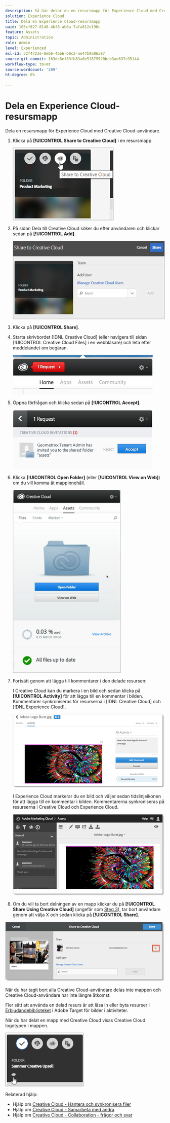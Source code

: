 ```yaml
---
description: Så här delar du en resursmapp för Experience Cloud med Creative Cloud-användare.
solution: Experience Cloud
title: Dela en Experience Cloud-resursmapp
uuid: 105cf627-0148-4bf8-ab6a-7afa612e198c
feature: Assets
topic: Administration
role: Admin
level: Experienced
exl-id: 32f4723e-0e66-46b6-b0c2-ae47b9a06a87
source-git-commit: 163dc8ef83fb83a0e51879520bcb3ae697c95144
workflow-type: tm+mt
source-wordcount: '289'
ht-degree: 0%

---
```


# Dela en Experience Cloud-resursmapp

Dela en resursmapp för Experience Cloud med Creative Cloud-användare.

1. Klicka på **[!UICONTROL Share to Creative Cloud]** i en resursmapp.

   ![Dela till Creative Cloud](../../assets/asset-share-cc.png)
1. På sidan Dela till Creative Cloud söker du efter användaren och klickar sedan på **[!UICONTROL Add]**.

   ![Lägg till en Creative Cloud-användare](../../assets/asset-share-cc-page.png)

1. Klicka på **[!UICONTROL Share]**.
1. Starta skrivbordet [!DNL Creative Cloud] (eller navigera till sidan [!UICONTROL Creative Cloud Files] i en webbläsare) och leta efter meddelandet om begäran.

   ![Begär meddelande](../../assets/cc_share_request.png)
1. Öppna förfrågan och klicka sedan på **[!UICONTROL Accept]**.

   ![Godkänn begäran](../../assets/cc_share_accept.png)
1. Klicka **[!UICONTROL Open Folder]** (eller **[!UICONTROL View on Web]**) om du vill komma åt mappinnehåll.

   ![Visa på webben](../../assets/creative_cloud_open_folder.png)
1. Fortsätt genom att lägga till kommentarer i den delade resursen:

   I Creative Cloud kan du markera i en bild och sedan klicka på **[!UICONTROL Activity]** för att lägga till en kommentar i bilden. Kommentarer synkroniseras för resurserna i [!DNL Creative Cloud] och [!DNL Experience Cloud].

   ![Lägg till en kommentar i bilden](../../assets/asset_comment_cc.png)

   I Experience Cloud markerar du en bild och väljer sedan tidslinjeikonen för att lägga till en kommentar i bilden. Kommentarerna synkroniseras på resurserna i Creative Cloud och Experience Cloud.

   ![Lägg till en kommentar i bilden](../../assets/asset_comment_mac.png)

1. Om du vill ta bort delningen av en mapp klickar du på **[!UICONTROL Share Using Creative Cloud]** (ungefär som [Steg 3](share.md)), tar bort användare genom att välja X och sedan klicka på **[!UICONTROL Share]**.

![Ta bort delning av en mapp](../../assets/asset_remove_user.png)

När du har tagit bort alla Creative Cloud-användare delas inte mappen och Creative Cloud-användare har inte längre åtkomst.

Fler sätt att använda en delad resurs är att läsa in eller byta resurser i [Erbjudandebiblioteket](https://experienceleague.adobe.com/docs/target/using/experiences/offers/manage-content.html) i Adobe Target för bilder i aktiviteter.

När du har delat en mapp med Creative Cloud visas Creative Cloud logotypen i mappen.

![Creative Cloud logotyp i mappen](../../assets/asset-cc-logo.png)

Relaterad hjälp:

* Hjälp om [Creative Cloud - Hantera och synkronisera filer](https://helpx.adobe.com/creative-cloud/help/sync-creative-cloud-files.html)
* Hjälp om [Creative Cloud - Samarbeta med andra](https://helpx.adobe.com/creative-cloud/help/collaboration.html)
* Hjälp om [Creative Cloud - Collaboration - frågor och svar](https://helpx.adobe.com/creative-cloud/help/collaboration-faq.html)
